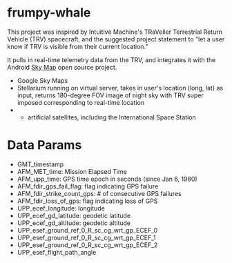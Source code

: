# frumpy-whale

This project was inspired by Intuitive Machine's TRaVeller Terrestrial Return Vehicle (TRV) spacecraft, and the suggested project statement to "let a user know if TRV is visible from their current location."

It pulls in real-time telemetry data from the TRV, and integrates it with the Android [Sky Map](https://code.google.com/p/stardroid/) open source project. 

* Google Sky Maps
* Stellarium running on virtual server, takes in user's location (long, lat) as input, returns 180-degree FOV image of night sky with TRV super imposed corresponding to real-time location
* * artificial satellites, including the International Space Station

# Data Params
*  GMT_timestamp
*  AFM_MET_time: Mission Elapsed Time
*  AFM_upp_time: GPS time epoch in seconds (since Jan 6, 1980)
*  AFM_fdir_gps_fail_flag: flag indicating GPS failure
*  AFM_fdir_strike_count_gps: # of consecutive GPS failures
*  AFM_fdir_loss_of_gps: flag indicating loss of GPS
*  UPP_ecef_longitude: longitude
*  UPP_ecef_gd_latitude: geodetic latitude
*  UPP_ecef_gd_altitude: geodetic altitude
*  UPP_esef_ground_ref_0_R_sc_cg_wrt_gp_ECEF_0
*  UPP_esef_ground_ref_0_R_sc_cg_wrt_gp_ECEF_1
*  UPP_esef_ground_ref_0_R_sc_cg_wrt_gp_ECEF_2
*  UPP_esef_flight_path_angle



